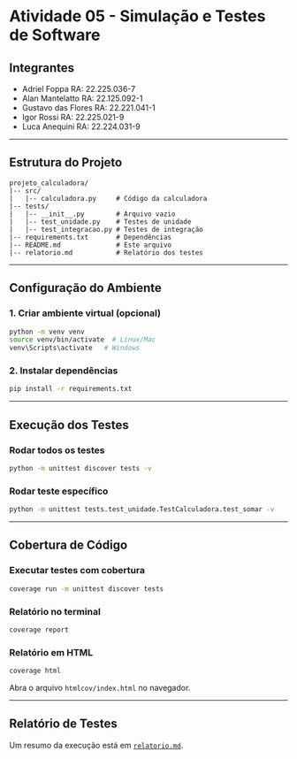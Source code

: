 # Atividade 05 - Simulação e Testes de Software

## Integrantes

- Adriel Foppa RA: 22.225.036-7
- Alan Mantelatto RA: 22.125.092-1
- Gustavo das Flores RA: 22.221.041-1
- Igor Rossi RA: 22.225.021-9
- Luca Anequini RA: 22.224.031-9


---

## Estrutura do Projeto

```
projeto_calculadora/
|-- src/
|   |-- calculadora.py     # Código da calculadora
|-- tests/
|   |-- __init__.py        # Arquivo vazio
|   |-- test_unidade.py    # Testes de unidade
|   |-- test_integracao.py # Testes de integração
|-- requirements.txt       # Dependências
|-- README.md              # Este arquivo
|-- relatorio.md           # Relatório dos testes
```

---

## Configuração do Ambiente

### 1. Criar ambiente virtual (opcional)
```bash
python -m venv venv
source venv/bin/activate  # Linux/Mac
venv\Scripts\activate   # Windows
```

### 2. Instalar dependências
```bash
pip install -r requirements.txt
```

---

## Execução dos Testes

### Rodar todos os testes
```bash
python -m unittest discover tests -v
```

### Rodar teste específico
```bash
python -m unittest tests.test_unidade.TestCalculadora.test_somar -v
```

---

## Cobertura de Código

### Executar testes com cobertura
```bash
coverage run -m unittest discover tests
```

### Relatório no terminal
```bash
coverage report
```

### Relatório em HTML
```bash
coverage html
```
Abra o arquivo `htmlcov/index.html` no navegador.

---

## Relatório de Testes

Um resumo da execução está em [`relatorio.md`](relatorio.md).
